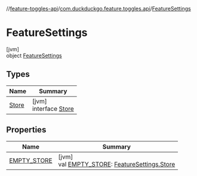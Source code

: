 //[feature-toggles-api](../../../index.md)/[com.duckduckgo.feature.toggles.api](../index.md)/[FeatureSettings](index.md)

# FeatureSettings

[jvm]\
object [FeatureSettings](index.md)

## Types

| Name | Summary |
|---|---|
| [Store](-store/index.md) | [jvm]<br>interface [Store](-store/index.md) |

## Properties

| Name | Summary |
|---|---|
| [EMPTY_STORE](-e-m-p-t-y_-s-t-o-r-e.md) | [jvm]<br>val [EMPTY_STORE](-e-m-p-t-y_-s-t-o-r-e.md): [FeatureSettings.Store](-store/index.md) |
